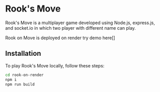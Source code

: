 # Rook's Move

Rook's Move is a multiplayer game  developed using Node.js, express.js, and socket.io in which two player with different name can play.

Rook on Move is deployed on render
try demo here[]

## Installation

To play Rook's Move locally, follow these steps:

```bash
cd rook-on-render
npm i
npm run build
